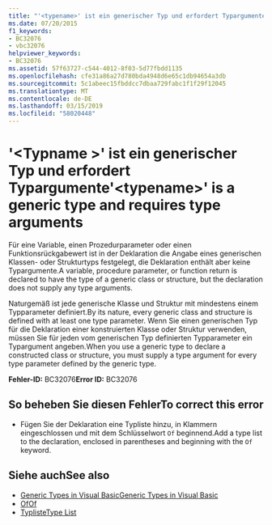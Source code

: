 ```yaml
---
title: "'<typename>' ist ein generischer Typ und erfordert Typargumente"
ms.date: 07/20/2015
f1_keywords:
- BC32076
- vbc32076
helpviewer_keywords:
- BC32076
ms.assetid: 57f63727-c544-4012-8f03-5d77fbdd1135
ms.openlocfilehash: cfe31a86a27d780bda4948d6e65c1db94654a3db
ms.sourcegitcommit: 5c1abeec15fbddcc7dbaa729fabc1f1f29f12045
ms.translationtype: MT
ms.contentlocale: de-DE
ms.lasthandoff: 03/15/2019
ms.locfileid: "58020448"
---
```

# <a name="typename-is-a-generic-type-and-requires-type-arguments"></a><span data-ttu-id="d30dc-102">'\<Typname >' ist ein generischer Typ und erfordert Typargumente</span><span class="sxs-lookup"><span data-stu-id="d30dc-102">'\<typename>' is a generic type and requires type arguments</span></span>
<span data-ttu-id="d30dc-103">Für eine Variable, einen Prozedurparameter oder einen Funktionsrückgabewert ist in der Deklaration die Angabe eines generischen Klassen- oder Strukturtyps festgelegt, die Deklaration enthält aber keine Typargumente.</span><span class="sxs-lookup"><span data-stu-id="d30dc-103">A variable, procedure parameter, or function return is declared to have the type of a generic class or structure, but the declaration does not supply any type arguments.</span></span>  
  
 <span data-ttu-id="d30dc-104">Naturgemäß ist jede generische Klasse und Struktur mit mindestens einem Typparameter definiert.</span><span class="sxs-lookup"><span data-stu-id="d30dc-104">By its nature, every generic class and structure is defined with at least one type parameter.</span></span> <span data-ttu-id="d30dc-105">Wenn Sie einen generischen Typ für die Deklaration einer konstruierten Klasse oder Struktur verwenden, müssen Sie für jeden vom generischen Typ definierten Typparameter ein Typargument angeben.</span><span class="sxs-lookup"><span data-stu-id="d30dc-105">When you use a generic type to declare a constructed class or structure, you must supply a type argument for every type parameter defined by the generic type.</span></span>  
  
 <span data-ttu-id="d30dc-106">**Fehler-ID:** BC32076</span><span class="sxs-lookup"><span data-stu-id="d30dc-106">**Error ID:** BC32076</span></span>  
  
## <a name="to-correct-this-error"></a><span data-ttu-id="d30dc-107">So beheben Sie diesen Fehler</span><span class="sxs-lookup"><span data-stu-id="d30dc-107">To correct this error</span></span>  
  
-   <span data-ttu-id="d30dc-108">Fügen Sie der Deklaration eine Typliste hinzu, in Klammern eingeschlossen und mit dem Schlüsselwort `Of` beginnend.</span><span class="sxs-lookup"><span data-stu-id="d30dc-108">Add a type list to the declaration, enclosed in parentheses and beginning with the `Of` keyword.</span></span>  
  
## <a name="see-also"></a><span data-ttu-id="d30dc-109">Siehe auch</span><span class="sxs-lookup"><span data-stu-id="d30dc-109">See also</span></span>

- [<span data-ttu-id="d30dc-110">Generic Types in Visual Basic</span><span class="sxs-lookup"><span data-stu-id="d30dc-110">Generic Types in Visual Basic</span></span>](../../visual-basic/programming-guide/language-features/data-types/generic-types.md)
- [<span data-ttu-id="d30dc-111">Of</span><span class="sxs-lookup"><span data-stu-id="d30dc-111">Of</span></span>](../../visual-basic/language-reference/statements/of-clause.md)
- [<span data-ttu-id="d30dc-112">Typliste</span><span class="sxs-lookup"><span data-stu-id="d30dc-112">Type List</span></span>](../../visual-basic/language-reference/statements/type-list.md)
